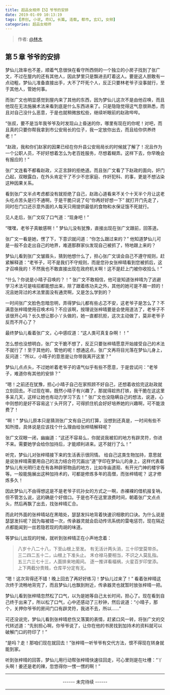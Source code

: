 ```yaml
---
title: 超品女相师【5】爷爷的安排
date: 2019-01-09 10:13:19
tags: [原创, 小说, 奇幻, 长篇, 连载, 都市, 玄幻, 女频]
categories: 超品女相师
---
```


> 作者: [@林木](http://weibo.com/paigu77)

## 第５章 爷爷的安排

梦仙儿效率也不差，顺着气息很快在看守所西侧的一个独立的小房子找到了张广文，不过在屋内的还有其他人，因此梦里只是飘进去盯着这人。要是这人胆敢有一点动粗，梦仙儿准备直接出手，大不了吓死个人，反正只要林老爷子没事就行，至于其他人，管她何事。

而张广文也明显感觉到屋内来了其他的东西，因为梦仙儿这次不是由他召唤，而且他现在无法施展术法来看到底是什么东西进来了。只是隐隐觉得这气息很熟悉，而且对自己没什么恶意，于是也就稍微放松些，继续听眼前的赵政哔哔。

“张叔，要不是当年我爷爷及时发现山上昏迷的你，哪里有现在的你呢！对吧，而且真的只要你帮我拿到市公安局长的位子，我一定放你出去，而且给你供养终老！”

“赵政，我和你们赵家的因果已经在你升县公安局局长的时候就了解了！况且作为一个公职人员，不好好想着怎么为老百姓服务，尽想着糊弄。这样下去，你早晚会有报应的！”

张广文连看不都看赵政，义正言辞的拒绝道。而且张广文看了下赵政的面向，奸门凸起，双眼露白，在外头肯定干了不少不忠家庭、作奸犯科、的事，更是不想沾染这种因果关系。

看到张广文半点考虑都没有就拒绝了自己，赵政心道看来不关个十天半个月让这老头吃点苦头是行不通啊，于是干脆只说了句“你再好好想一下” 就打开门先走了，同时在门口还示意外面的人每天只用提供最低的食物和水保证饿不死就行。

见人走后，张广文叹了口气道：“现身吧！”

“嘿嘿，老爷子真敏感啊！” 梦仙儿没有犹豫，直接出现在张广文跟前，回答道。

张广文一看是她，愣了下，下意识就问道：“你怎么跟过来的？” 他知道梦仙儿可是一般不会走出自己的地界，难道那群家伙发现自己被抓了，特地跟上来的？

梦仙儿看到张广文皱眉头，猜到他想什么了，担心张广文误会自己不遵守规则，赶紧解释道：“老爷子，可不是我们不守规则，而是您孙女张梓晴看到您被抓后，这才召唤我的！不然我也不敢直接出现在政府机关啊！这不是赶上门被你收拾么！”

“什么？你说是小晴子召唤的？！” 张广文不敢相信，他可是知道张梓晴为了逃避学习术法可是啥招都能想出来，除了跟着练功夫之外，其他的她可是不屑一顾的！况且她背过的术法里面没有通灵啊，又是怎么学到的？

一时间张广文脸色忽暗忽明，弄得梦仙儿都有些忐忑不安，这老爷子是怎么了？不满意张梓晴使用召唤术吗？不应该啊，按理说张梓晴要是会使用道法了，老爷子不该很开心吗？长久想让那小丫头做的，她一直都抗拒，这次主动做了，莫非老爷子反而不开心了？

最终梦仙儿看着张广文，心中感叹道：“这人类可真复杂啊！！”

怎么想也没想明白，张广文干脆不想了，反正只要张梓晴愿意开始接受自己的术法不就行了！至于其他的，管他的呢！想通这点，张广文再将目光落在梦仙儿身上，反问道：“所以，小晴子的意思是让你带我离开这里？”

梦仙儿点点头，不过她听着老爷子的语气似乎有些不愿意，于是尝试问：“老爷子，难道你有其他的安排？”

“嗯！之前还在犹豫，担心小晴子自己在家照顾不好自己，还想着收拾完这赵政就立刻回去。不过现在嘛，既然小晴子有兴趣了，那就得趁热打铁，我干脆在这这里多呆几天，这样让她也有动力学习下去！” 张广文也没隐瞒自己的想法，说道，心中则想的是好不容易这丫头开窍了，可得抓住机会好好培养她的兴趣啊，可不能浪费了！ 

“啊！" 梦仙儿原本只是猜测张广文有自己的打算，没想到还真是，一时间有些不知所措，具体说是应该找个什么理由给张梓晴解释呢？

张广文双眼一闭，幽幽道：“这还不容易么，你就说我被扣的地方有辟灵符，你进不来。需要她学会给你加持后，才能顺利进来。这不就行了么！”

听完，梦仙儿对张梓晴接下来的生活表示很同情。 给自己这类生物加持，意思就是说张梓晴需要用自己的法力结合符咒画出“道”字印在梦仙儿的身上，这样代表着梦仙儿有光明行走在有各种辟邪物品的地方，比如寺庙道观、有开光门神的楼宇等等。一般能施展出这种加持术的，可都是修炼多年的高僧，而张梓晴呢？ 这才修炼多久！

因此梦仙儿不由得想这是不是老爷子坑孙女的方式之一啊，赤裸裸的借机报复呐，但不管怎么说，这的确是个好借口。于是也不在这里浪费时间，朝着张广文点点头，然后再飘了出去，找张梓晴汇合。

而此时外面的张梓晴站在黑暗处，瑟瑟发抖地背着快速识相歌的口诀。为什么说是瑟瑟发抖呢？因为每被错一次，传承器灵就会启动传讯系统的雷电惩罚，现在隔近点都能闻到一丝若隐若现的肉胡的味道。

等梦仙儿出现的时候，就听到张梓晴正在小声地念着：

> 八岁十八二十八，下至山根上至发。
> 有无活计两头消，三十印堂莫带杀。
> 三二四二五十二，山根上下准头止。
> 禾仓禄马要相当，不识之人莫乱指。
> 五三六三七十三，人面排来地阁间。
> 逐一推详看福祸，火星百岁印堂添。
> 上下两截分贵贱，仓库平分定有无。

“嗯！这次背得还不错！晚上回去了再好好练习！梦仙儿过来了！”  看着张梓晴这次终于流畅地背完了，而且梦仙儿也飘到附近，传承器灵也就暂时放张梓晴一把。

梦仙儿看到张梓晴忽然松了口气，以为是她等自己太长时间，担心了。现在看到自己终于出来了，所以松了口气，心中还感动了三秒钟，然后说道：“小晴子，那个，关押你爷爷的房间门口有辟灵符，我进不去，所以……”

可还没说完，梦仙儿看到张梓晴悲伤又落寞的表情，赶紧口风一转，将张广文的交代转述道：“先别担心啊，你爷爷说了，让你在他的书房找到加持术的资料就可以破解门口的符印了！”

“是吗？走！那咱们现在就回去！”张梓晴一听爷爷有交代方法，恨不得现在转身就能到家。

听到张梓晴的回答，梦仙儿用行动帮张梓晴快速往回走，可心里则是在吐槽：“丫头啊！姜还是老的辣，忽悠得你一愣一愣的啊！”

---

<center> ------ 未完待续 ------ </center>

---

